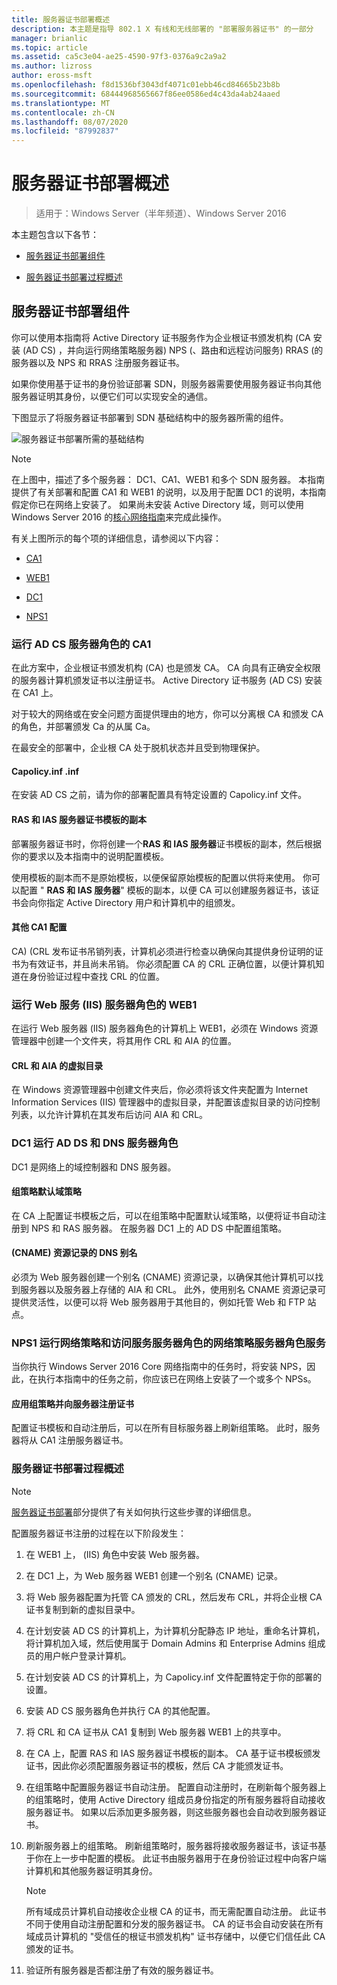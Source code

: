 ```yaml
---
title: 服务器证书部署概述
description: 本主题是指导 802.1 X 有线和无线部署的 "部署服务器证书" 的一部分
manager: brianlic
ms.topic: article
ms.assetid: ca5c3e04-ae25-4590-97f3-0376a9c2a9a2
ms.author: lizross
author: eross-msft
ms.openlocfilehash: f8d1536bf3043df4071c01ebb46cd84665b23b8b
ms.sourcegitcommit: 68444968565667f86ee0586ed4c43da4ab24aaed
ms.translationtype: MT
ms.contentlocale: zh-CN
ms.lasthandoff: 08/07/2020
ms.locfileid: "87992837"
---
```

# <a name="server-certificate-deployment-overview"></a>服务器证书部署概述

>适用于：Windows Server（半年频道）、Windows Server 2016

本主题包含以下各节：

-   [服务器证书部署组件](#bkmk_components)

-   [服务器证书部署过程概述](#bkmk_process)

## <a name="server-certificate-deployment-components"></a><a name="bkmk_components"></a>服务器证书部署组件
你可以使用本指南将 Active Directory 证书服务作为企业根证书颁发机构 (CA 安装 (AD CS) ，并向运行网络策略服务器) NPS (、路由和远程访问服务) RRAS (的服务器以及 NPS 和 RRAS 注册服务器证书。


如果你使用基于证书的身份验证部署 SDN，则服务器需要使用服务器证书向其他服务器证明其身份，以便它们可以实现安全的通信。

下图显示了将服务器证书部署到 SDN 基础结构中的服务器所需的组件。

![服务器证书部署所需的基础结构](../../../media/Nps-Certs/Nps-Certs.jpg)

> [!NOTE]
> 在上图中，描述了多个服务器： DC1、CA1、WEB1 和多个 SDN 服务器。 本指南提供了有关部署和配置 CA1 和 WEB1 的说明，以及用于配置 DC1 的说明，本指南假定你已在网络上安装了。 如果尚未安装 Active Directory 域，则可以使用 Windows Server 2016 的[核心网络指南](../../core-network-guide.md)来完成此操作。

有关上图所示的每个项的详细信息，请参阅以下内容：

-   [CA1](#bkmk_ca1)

-   [WEB1](#bkmk_web1)

-   [DC1](#bkmk_dc1)

-   [NPS1](#bkmk_nps1)

### <a name="ca1-running-the-ad-cs-server-role"></a><a name="bkmk_ca1"></a>运行 AD CS 服务器角色的 CA1
在此方案中，企业根证书颁发机构 (CA) 也是颁发 CA。 CA 向具有正确安全权限的服务器计算机颁发证书以注册证书。 Active Directory 证书服务 (AD CS) 安装在 CA1 上。

对于较大的网络或在安全问题方面提供理由的地方，你可以分离根 CA 和颁发 CA 的角色，并部署颁发 Ca 的从属 Ca。

在最安全的部署中，企业根 CA 处于脱机状态并且受到物理保护。

#### <a name="capolicyinf"></a>Capolicy.inf .inf
在安装 AD CS 之前，请为你的部署配置具有特定设置的 Capolicy.inf 文件。

#### <a name="copy-of-the-ras-and-ias-servers-certificate-template"></a>**RAS 和 IAS 服务器**证书模板的副本
部署服务器证书时，你将创建一个**RAS 和 IAS 服务器**证书模板的副本，然后根据你的要求以及本指南中的说明配置模板。

使用模板的副本而不是原始模板，以便保留原始模板的配置以供将来使用。 你可以配置 " **RAS 和 IAS 服务器**" 模板的副本，以便 CA 可以创建服务器证书，该证书会向你指定 Active Directory 用户和计算机中的组颁发。

#### <a name="additional-ca1-configuration"></a>其他 CA1 配置
CA)  (CRL 发布证书吊销列表，计算机必须进行检查以确保向其提供身份证明的证书为有效证书，并且尚未吊销。 你必须配置 CA 的 CRL 正确位置，以便计算机知道在身份验证过程中查找 CRL 的位置。

### <a name="web1-running-the-web-services-iis-server-role"></a><a name="bkmk_web1"></a>运行 Web 服务 (IIS) 服务器角色的 WEB1
在运行 Web 服务器 (IIS) 服务器角色的计算机上 WEB1，必须在 Windows 资源管理器中创建一个文件夹，将其用作 CRL 和 AIA 的位置。

#### <a name="virtual-directory-for-the-crl-and-aia"></a>CRL 和 AIA 的虚拟目录
在 Windows 资源管理器中创建文件夹后，你必须将该文件夹配置为 Internet Information Services (IIS) 管理器中的虚拟目录，并配置该虚拟目录的访问控制列表，以允许计算机在其发布后访问 AIA 和 CRL。

### <a name="dc1-running-the-ad-ds-and-dns-server-roles"></a><a name="bkmk_dc1"></a>DC1 运行 AD DS 和 DNS 服务器角色
DC1 是网络上的域控制器和 DNS 服务器。

#### <a name="group-policy-default-domain-policy"></a>组策略默认域策略
在 CA 上配置证书模板之后，可以在组策略中配置默认域策略，以便将证书自动注册到 NPS 和 RAS 服务器。 在服务器 DC1 上的 AD DS 中配置组策略。

#### <a name="dns-alias-cname-resource-record"></a> (CNAME) 资源记录的 DNS 别名
必须为 Web 服务器创建一个别名 (CNAME) 资源记录，以确保其他计算机可以找到服务器以及服务器上存储的 AIA 和 CRL。 此外，使用别名 CNAME 资源记录可提供灵活性，以便可以将 Web 服务器用于其他目的，例如托管 Web 和 FTP 站点。

### <a name="nps1-running-the-network-policy-server-role-service-of-the-network-policy-and-access-services-server-role"></a><a name="bkmk_nps1"></a>NPS1 运行网络策略和访问服务服务器角色的网络策略服务器角色服务
当你执行 Windows Server 2016 Core 网络指南中的任务时，将安装 NPS，因此，在执行本指南中的任务之前，你应该已在网络上安装了一个或多个 NPSs。

#### <a name="group-policy-applied-and-certificate-enrolled-to-servers"></a>应用组策略并向服务器注册证书
配置证书模板和自动注册后，可以在所有目标服务器上刷新组策略。 此时，服务器将从 CA1 注册服务器证书。

### <a name="server-certificate-deployment-process-overview"></a><a name="bkmk_process"></a>服务器证书部署过程概述

> [!NOTE]
> [服务器证书部署](../../../core-network-guide/cncg/server-certs/Server-Certificate-Deployment.md)部分提供了有关如何执行这些步骤的详细信息。

配置服务器证书注册的过程在以下阶段发生：

1.  在 WEB1 上， (IIS) 角色中安装 Web 服务器。

2.  在 DC1 上，为 Web 服务器 WEB1 创建一个别名 (CNAME) 记录。

3.  将 Web 服务器配置为托管 CA 颁发的 CRL，然后发布 CRL，并将企业根 CA 证书复制到新的虚拟目录中。

4.  在计划安装 AD CS 的计算机上，为计算机分配静态 IP 地址，重命名计算机，将计算机加入域，然后使用属于 Domain Admins 和 Enterprise Admins 组成员的用户帐户登录计算机。

5.  在计划安装 AD CS 的计算机上，为 Capolicy.inf 文件配置特定于你的部署的设置。

6.  安装 AD CS 服务器角色并执行 CA 的其他配置。

7.  将 CRL 和 CA 证书从 CA1 复制到 Web 服务器 WEB1 上的共享中。

8.  在 CA 上，配置 RAS 和 IAS 服务器证书模板的副本。 CA 基于证书模板颁发证书，因此你必须配置服务器证书的模板，然后 CA 才能颁发证书。

9.  在组策略中配置服务器证书自动注册。 配置自动注册时，在刷新每个服务器上的组策略时，使用 Active Directory 组成员身份指定的所有服务器将自动接收服务器证书。 如果以后添加更多服务器，则这些服务器也会自动收到服务器证书。

10. 刷新服务器上的组策略。 刷新组策略时，服务器将接收服务器证书，该证书基于你在上一步中配置的模板。 此证书由服务器用于在身份验证过程中向客户端计算机和其他服务器证明其身份。

    > [!NOTE]
    > 所有域成员计算机自动接收企业根 CA 的证书，而无需配置自动注册。 此证书不同于使用自动注册配置和分发的服务器证书。 CA 的证书会自动安装在所有域成员计算机的 "受信任的根证书颁发机构" 证书存储中，以便它们信任此 CA 颁发的证书。

10. 验证所有服务器是否都注册了有效的服务器证书。